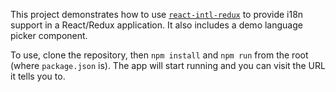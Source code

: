 This project demonstrates how to use [`react-intl-redux`](https://github.com/ratson/react-intl-redux) to provide i18n support in a React/Redux application. It also includes a demo language picker component.

To use, clone the repository, then `npm install` and `npm run` from the root (where `package.json` is). The app will start running and you can visit the URL it tells you to.
